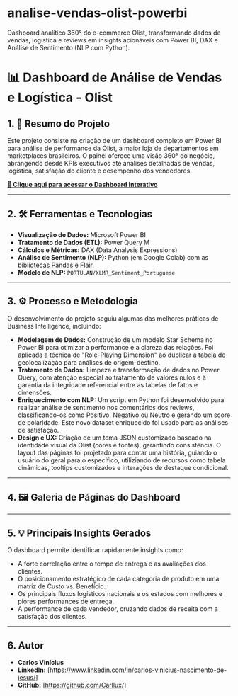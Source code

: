 # analise-vendas-olist-powerbi
Dashboard analítico 360° do e-commerce Olist, transformando dados de vendas, logística e reviews em insights acionáveis com Power BI, DAX e Análise de Sentimento (NLP com Python).

# 📊 Dashboard de Análise de Vendas e Logística - Olist

## 1. 🎯 Resumo do Projeto
Este projeto consiste na criação de um dashboard completo em Power BI para análise de performance da Olist, a maior loja de departamentos em marketplaces brasileiros. O painel oferece uma visão 360° do negócio, abrangendo desde KPIs executivos até análises detalhadas de vendas, logística, satisfação do cliente e desempenho dos vendedores.

**[🔗 Clique aqui para acessar o Dashboard Interativo](https://app.powerbi.com/view?r=eyJrIjoiZDNkMGEyYTctNjE2YS00ZTg4LTk2NWUtYTFjYmE5NDA4NWM3IiwidCI6IjMyNDFkMzllLTdiZDEtNDQ2My05ZGFmLWU2M2M2MWZjOWRkYyJ9)**

---

## 2. 🛠️ Ferramentas e Tecnologias
* **Visualização de Dados:** Microsoft Power BI
* **Tratamento de Dados (ETL):** Power Query M
* **Cálculos e Métricas:** DAX (Data Analysis Expressions)
* **Análise de Sentimento (NLP):** Python (em Google Colab) com as bibliotecas Pandas e Flair.
* **Modelo de NLP:** `PORTULAN/XLMR_Sentiment_Portuguese`

---

## 3. ⚙️ Processo e Metodologia
O desenvolvimento do projeto seguiu algumas das melhores práticas de Business Intelligence, incluindo:

* **Modelagem de Dados:** Construção de um modelo Star Schema no Power BI para otimizar a performance e a clareza das relações. Foi aplicada a técnica de "Role-Playing Dimension" ao duplicar a tabela de geolocalização para análises de origem-destino.
* **Tratamento de Dados:** Limpeza e transformação de dados no Power Query, com atenção especial ao tratamento de valores nulos e à garantia da integridade referencial entre as tabelas de fatos e dimensões.
* **Enriquecimento com NLP:** Um script em Python foi desenvolvido para realizar análise de sentimento nos comentários dos reviews, classificando-os como Positivo, Negativo ou Neutro e gerando um score de polaridade. Este novo dataset enriquecido foi usado para as análises de satisfação.
* **Design e UX:** Criação de um tema JSON customizado baseado na identidade visual da Olist (cores e fontes), garantindo consistência. O layout das páginas foi projetado para contar uma história, guiando o usuário do geral para o específico, utiliziando de recursos como tabela dinâmicas, tooltips customizados e interações de destaque condicional.

---

## 4. 🖼️ Galeria de Páginas do Dashboard


---

## 5. 💡 Principais Insights Gerados
O dashboard permite identificar rapidamente insights como:
* A forte correlação entre o tempo de entrega e as avaliações dos clientes.
* O posicionamento estratégico de cada categoria de produto em uma matriz de Custo vs. Benefício.
* Os principais fluxos logísticos nacionais e os estados com melhores e piores performances de entrega.
* A performance de cada vendedor, cruzando dados de receita com a satisfação dos clientes.

---

## 6. Autor
* **Carlos Vinícius**
* **LinkedIn:** [https://www.linkedin.com/in/carlos-vinicius-nascimento-de-jesus/]
* **GitHub:** [https://github.com/Carllux/] 
